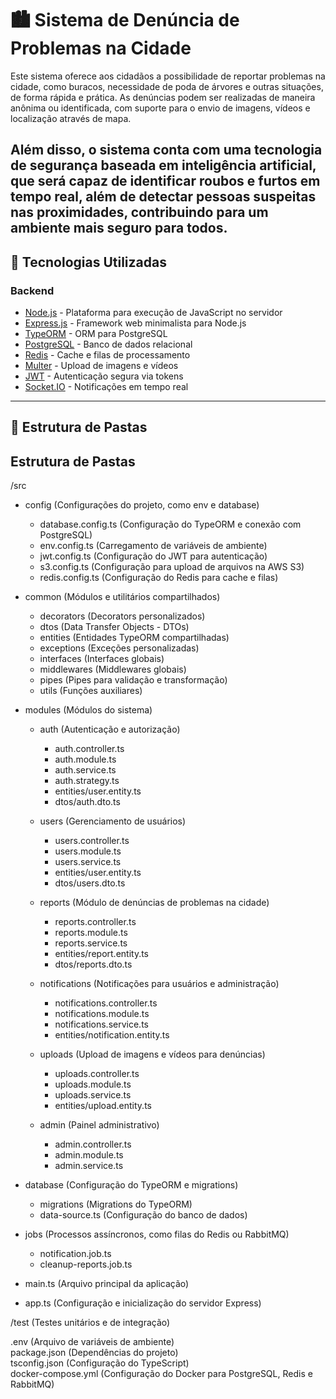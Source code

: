 # 🏙️ Sistema de Denúncia de Problemas na Cidade

Este sistema oferece aos cidadãos a possibilidade de reportar problemas na cidade, como buracos, necessidade de poda de árvores e outras situações, de forma rápida e prática. As denúncias podem ser realizadas de maneira anônima ou identificada, com suporte para o envio de imagens, vídeos e localização através de mapa.

Além disso, o sistema conta com uma tecnologia de segurança baseada em inteligência artificial, que será capaz de identificar roubos e furtos em tempo real, além de detectar pessoas suspeitas nas proximidades, contribuindo para um ambiente mais seguro para todos.
---

## 📌 Tecnologias Utilizadas

### **Backend**
- [Node.js](https://nodejs.org/) - Plataforma para execução de JavaScript no servidor
- [Express.js](https://expressjs.com/) - Framework web minimalista para Node.js
- [TypeORM](https://typeorm.io/) - ORM para PostgreSQL
- [PostgreSQL](https://www.postgresql.org/) - Banco de dados relacional
- [Redis](https://redis.io/) - Cache e filas de processamento
- [Multer](https://github.com/expressjs/multer) - Upload de imagens e vídeos
- [JWT](https://jwt.io/) - Autenticação segura via tokens
- [Socket.IO](https://socket.io/) - Notificações em tempo real

---

## 📂 Estrutura de Pastas

## Estrutura de Pastas

/src  
  - config (Configurações do projeto, como env e database)  
    - database.config.ts (Configuração do TypeORM e conexão com PostgreSQL)  
    - env.config.ts (Carregamento de variáveis de ambiente)  
    - jwt.config.ts (Configuração do JWT para autenticação)  
    - s3.config.ts (Configuração para upload de arquivos na AWS S3)  
    - redis.config.ts (Configuração do Redis para cache e filas)  

  - common (Módulos e utilitários compartilhados)  
    - decorators (Decorators personalizados)  
    - dtos (Data Transfer Objects - DTOs)  
    - entities (Entidades TypeORM compartilhadas)  
    - exceptions (Exceções personalizadas)  
    - interfaces (Interfaces globais)  
    - middlewares (Middlewares globais)  
    - pipes (Pipes para validação e transformação)  
    - utils (Funções auxiliares)  

  - modules (Módulos do sistema)  
    - auth (Autenticação e autorização)  
      - auth.controller.ts  
      - auth.module.ts  
      - auth.service.ts  
      - auth.strategy.ts  
      - entities/user.entity.ts  
      - dtos/auth.dto.ts  

    - users (Gerenciamento de usuários)  
      - users.controller.ts  
      - users.module.ts  
      - users.service.ts  
      - entities/user.entity.ts  
      - dtos/users.dto.ts  

    - reports (Módulo de denúncias de problemas na cidade)  
      - reports.controller.ts  
      - reports.module.ts  
      - reports.service.ts  
      - entities/report.entity.ts  
      - dtos/reports.dto.ts  

    - notifications (Notificações para usuários e administração)  
      - notifications.controller.ts  
      - notifications.module.ts  
      - notifications.service.ts  
      - entities/notification.entity.ts  

    - uploads (Upload de imagens e vídeos para denúncias)  
      - uploads.controller.ts  
      - uploads.module.ts  
      - uploads.service.ts  
      - entities/upload.entity.ts  

    - admin (Painel administrativo)  
      - admin.controller.ts  
      - admin.module.ts  
      - admin.service.ts  

  - database (Configuração do TypeORM e migrations)  
    - migrations (Migrations do TypeORM)  
    - data-source.ts (Configuração do banco de dados)  

  - jobs (Processos assíncronos, como filas do Redis ou RabbitMQ)  
    - notification.job.ts  
    - cleanup-reports.job.ts  

  - main.ts (Arquivo principal da aplicação)  
  - app.ts (Configuração e inicialização do servidor Express)  

/test (Testes unitários e de integração)  

.env (Arquivo de variáveis de ambiente)  
package.json (Dependências do projeto)  
tsconfig.json (Configuração do TypeScript)  
docker-compose.yml (Configuração do Docker para PostgreSQL, Redis e RabbitMQ)  
